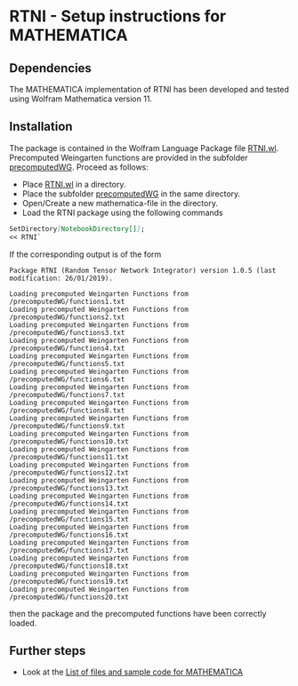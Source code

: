 # RTNI - Setup instructions for MATHEMATICA

## Dependencies

The MATHEMATICA implementation of RTNI has been developed and tested using Wolfram Mathematica version 11.

## Installation

The package is contained in the Wolfram Language Package file [RTNI.wl](MATHEMATICA/RTNI.wl). Precomputed Weingarten functions are provided in the subfolder [precomputedWG](MATHEMATICA/precomputedWG). Proceed as follows:

* Place [RTNI.wl](MATHEMATICA/RTNI.wl) in a directory.
* Place the subfolder [precomputedWG](MATHEMATICA/precomputedWG) in the same directory.
* Open/Create a new mathematica-file in the directory.
* Load the RTNI package using the following commands

```markdown
SetDirectory[NotebookDirectory[]];
<< RTNI`
```

If the corresponding output is of the form
```
Package RTNI (Random Tensor Network Integrator) version 1.0.5 (last modification: 26/01/2019).

Loading precomputed Weingarten Functions from /precomputedWG/functions1.txt
Loading precomputed Weingarten Functions from /precomputedWG/functions2.txt
Loading precomputed Weingarten Functions from /precomputedWG/functions3.txt
Loading precomputed Weingarten Functions from /precomputedWG/functions4.txt
Loading precomputed Weingarten Functions from /precomputedWG/functions5.txt
Loading precomputed Weingarten Functions from /precomputedWG/functions6.txt
Loading precomputed Weingarten Functions from /precomputedWG/functions7.txt
Loading precomputed Weingarten Functions from /precomputedWG/functions8.txt
Loading precomputed Weingarten Functions from /precomputedWG/functions9.txt
Loading precomputed Weingarten Functions from /precomputedWG/functions10.txt
Loading precomputed Weingarten Functions from /precomputedWG/functions11.txt
Loading precomputed Weingarten Functions from /precomputedWG/functions12.txt
Loading precomputed Weingarten Functions from /precomputedWG/functions13.txt
Loading precomputed Weingarten Functions from /precomputedWG/functions14.txt
Loading precomputed Weingarten Functions from /precomputedWG/functions15.txt
Loading precomputed Weingarten Functions from /precomputedWG/functions16.txt
Loading precomputed Weingarten Functions from /precomputedWG/functions17.txt
Loading precomputed Weingarten Functions from /precomputedWG/functions18.txt
Loading precomputed Weingarten Functions from /precomputedWG/functions19.txt
Loading precomputed Weingarten Functions from /precomputedWG/functions20.txt
```

then the package and the precomputed functions have been correctly loaded.

## Further steps

* Look at the [List of files and sample code for MATHEMATICA](MATHEMATICA/README.md) 

